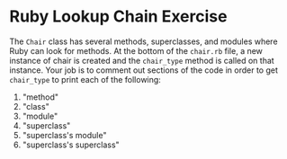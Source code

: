 # Ruby Lookup Chain Exercise

The `Chair` class has several methods, superclasses, and modules where Ruby can look for methods. At the bottom of the `chair.rb` file, a new instance of chair is created and the `chair_type` method is called on that instance. Your job is to comment out sections of the code in order to get `chair_type` to print each of the following:

1. "method"
1. "class"
1. "module"
1. "superclass"
1. "superclass's module"
1. "superclass's superclass"
